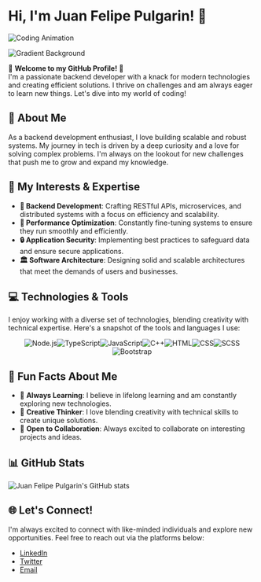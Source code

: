 

# Hi, I'm Juan Felipe Pulgarin! 👋

![Coding Animation](https://media.giphy.com/media/qgQUggAC3Pfv687qPC/giphy.gif)

![Gradient Background](https://via.placeholder.com/1000x200/4facfe/00f2fe?text=%20)

🌟 **Welcome to my GitHub Profile!** 🌟  
I'm a passionate backend developer with a knack for modern technologies and creating efficient solutions. I thrive on challenges and am always eager to learn new things. Let's dive into my world of coding!

## 🚀 About Me

As a backend development enthusiast, I love building scalable and robust systems. My journey in tech is driven by a deep curiosity and a love for solving complex problems. I'm always on the lookout for new challenges that push me to grow and expand my knowledge.

## 🎨 My Interests & Expertise

- **🔧 Backend Development**: Crafting RESTful APIs, microservices, and distributed systems with a focus on efficiency and scalability.
- **🚀 Performance Optimization**: Constantly fine-tuning systems to ensure they run smoothly and efficiently.
- **🔒 Application Security**: Implementing best practices to safeguard data and ensure secure applications.
- **🏛️ Software Architecture**: Designing solid and scalable architectures that meet the demands of users and businesses.

## 💻 Technologies & Tools

I enjoy working with a diverse set of technologies, blending creativity with technical expertise. Here's a snapshot of the tools and languages I use:

<div style="display: flex; justify-content: center; flex-wrap: wrap;">
  <img src="https://img.shields.io/badge/Node.js-43853D?style=for-the-badge&logo=node.js&logoColor=white" alt="Node.js"/>
  <img src="https://img.shields.io/badge/TypeScript-3178C6?style=for-the-badge&logo=typescript&logoColor=white" alt="TypeScript"/>
  <img src="https://img.shields.io/badge/JavaScript-F7DF1E?style=for-the-badge&logo=javascript&logoColor=black" alt="JavaScript"/>
  <img src="https://img.shields.io/badge/C++-00599C?style=for-the-badge&logo=c%2B%2B&logoColor=white" alt="C++"/>
  <img src="https://img.shields.io/badge/HTML-E34F26?style=for-the-badge&logo=html5&logoColor=white" alt="HTML"/>
  <img src="https://img.shields.io/badge/CSS-1572B6?style=for-the-badge&logo=css3&logoColor=white" alt="CSS"/>
  <img src="https://img.shields.io/badge/SCSS-CC6699?style=for-the-badge&logo=sass&logoColor=white" alt="SCSS"/>
  <img src="https://img.shields.io/badge/Bootstrap-563D7C?style=for-the-badge&logo=bootstrap&logoColor=white" alt="Bootstrap"/>
</div>

## 🌟 Fun Facts About Me

- 🌱 **Always Learning**: I believe in lifelong learning and am constantly exploring new technologies.
- 🎨 **Creative Thinker**: I love blending creativity with technical skills to create unique solutions.
- 💬 **Open to Collaboration**: Always excited to collaborate on interesting projects and ideas.

## 📊 GitHub Stats

![Juan Felipe Pulgarin's GitHub stats](https://github-readme-stats.vercel.app/api?username=pulgarino222&show_icons=true&theme=radical)

## 🌐 Let's Connect!

I'm always excited to connect with like-minded individuals and explore new opportunities. Feel free to reach out via the platforms below:

- [LinkedIn](#)
- [Twitter](#)
- [Email](mailto:juan@example.com)




